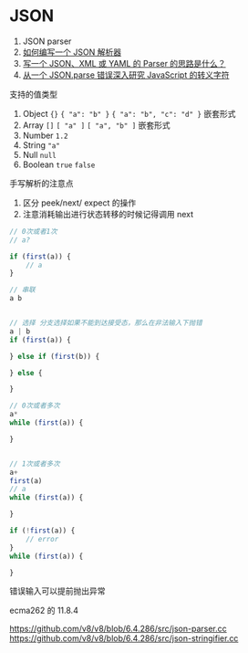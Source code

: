 # JSON

1. JSON parser
1. [如何编写一个 JSON 解析器](https://www.liaoxuefeng.com/article/994977272296736)
1. [写一个 JSON、XML 或 YAML 的 Parser 的思路是什么？](https://www.zhihu.com/question/24640264)
1. [从一个 JSON.parse 错误深入研究 JavaScript 的转义字符](https://zhuanlan.zhihu.com/p/31030352)

支持的值类型

1. Object `{}` `{ "a": "b" }` `{ "a": "b", "c": "d" }` 嵌套形式
1. Array `[]` `[ "a" ]` `[ "a", "b" ]` 嵌套形式
1. Number `1.2`
1. String `"a"`
1. Null `null`
1. Boolean `true` `false`

手写解析的注意点

1. 区分 peek/next/ expect 的操作
1. 注意消耗输出进行状态转移的时候记得调用 next

```js
// 0次或者1次
// a?

if (first(a)) {
	// a
}

// 串联
a b


// 选择 分支选择如果不能到达接受态，那么在非法输入下抛错
a | b
if (first(a)) {

} else if (first(b)) {

} else {

}

// 0次或者多次
a*
while (first(a)) {

}


// 1次或者多次
a+
first(a)
// a
while (first(a)) {

}

if (!first(a)) {
    // error
}
while (first(a)) {

}

```

错误输入可以提前抛出异常

ecma262 的 11.8.4

https://github.com/v8/v8/blob/6.4.286/src/json-parser.cc
https://github.com/v8/v8/blob/6.4.286/src/json-stringifier.cc
